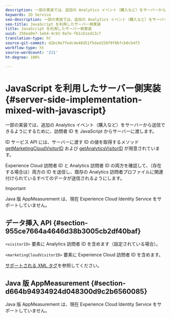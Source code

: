 ```yaml
---
description: 一部の実装では、追加の Analytics イベント（購入など）をサーバーから送信できるようにするために、訪問者 ID を JavaScript からサーバーに渡します。
keywords: ID Service
seo-description: 一部の実装では、追加の Analytics イベント（購入など）をサーバーから送信できるようにするために、訪問者 ID を JavaScript からサーバーに渡します。
seo-title: JavaScript を利用したサーバー側実装
title: JavaScript を利用したサーバー側実装
uuid: 256ea0e7-1eb4-4c92-9a7e-f61cb1ed13c7
translation-type: ht
source-git-commit: d2bc0e7fedc4e48d51f5dad158f9f8bfcb0cb4f3
workflow-type: ht
source-wordcount: '211'
ht-degree: 100%

---
```



# JavaScript を利用したサーバー側実装 {#server-side-implementation-mixed-with-javascript}

一部の実装では、追加の Analytics イベント（購入など）をサーバーから送信できるようにするために、訪問者 ID を JavaScript からサーバーに渡します。

ID サービス API には、サーバーに渡す ID の値を取得するメソッド [getMarketingCloudVisitorID](../../library/get-set/getmcvid.md) および [getAnalyticsVisitorID](../../library/get-set/getanalyticsvisitorid.md) が用意されています。

Experience Cloud 訪問者 ID と Analytics 訪問者 ID の両方を確認して、（存在する場合は）両方の ID を送信し、既存の Analytics 訪問者プロファイルに関連付けられているすべてのデータが送信されるようにします。

>[!IMPORTANT]
>
>Java 版 AppMeasurement は、現在 Experience Cloud Identity Service をサポートしていません。

## データ挿入 API {#section-955ce7664a4646d38b3005cb2df40baf}

`<visitorID>` 要素に Analytics 訪問者 ID を含めます（設定されている場合）。

`<marketingCloudVisitorID>` 要素に Experience Cloud 訪問者 ID を含めます。

[サポートされる XML タグ](https://www.adobe.io)を参照してください。

## Java 版 AppMeasurement {#section-d664b94934924d048300d9c2b6560085}

Java 版 AppMeasurement は、現在 Experience Cloud Identity Service をサポートしていません。
